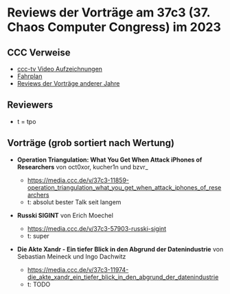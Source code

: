 # Reviews der Vorträge am 37c3 (37. Chaos Computer Congress) im 2023

CCC Verweise
------------
* [ccc-tv Video Aufzeichnungen](https://media.ccc.de/c/37c3)
* [Fahrplan](https://fahrplan.events.ccc.de/congress/2023/fahrplan/)
* [Reviews der Vorträge anderer Jahre](https://github.com/tpo/C3_talks_annotations/blob/master/README.md)

Reviewers
---------

* t = tpo

Vorträge (grob sortiert nach Wertung)
-------------------------------------

*   __Operation Triangulation: What You Get When Attack iPhones of Researchers__ von oct0xor, kucher1n und bzvr_
    * https://media.ccc.de/v/37c3-11859-operation_triangulation_what_you_get_when_attack_iphones_of_researchers
    * t: absolut bester Talk seit langem

*   __Russki SIGINT__ von Erich Moechel
    * https://media.ccc.de/v/37c3-57903-russki-sigint
    * t: super

*   __Die Akte Xandr - Ein tiefer Blick in den Abgrund der Datenindustrie__ von Sebastian Meineck und Ingo Dachwitz
    * https://media.ccc.de/v/37c3-11974-die_akte_xandr_ein_tiefer_blick_in_den_abgrund_der_datenindustrie
    * t: TODO

